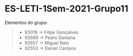 # ES-LETI-1Sem-2021-Grupo11
Elementos do grupo:
> - 93019 → Filipe Gonçalves
> - 92689 → Pedro Santana
> - 92657 → Miguel Rato
> - 92553 → Daniel Campos


 
